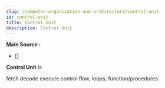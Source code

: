 ```yaml
---
slug: /computer-organization-and-architecture/control-unit
id: control-unit
title: Control Unit
description: Control Unit
---
```


**Main Source :**

- []

**Control Unit** is

fetch decode execute
control flow, loops, function/procedures